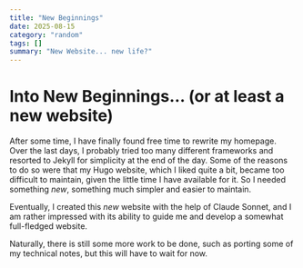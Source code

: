 ```yaml
---
title: "New Beginnings"
date: 2025-08-15
category: "random"
tags: []
summary: "New Website... new life?"
---
```


# Into New Beginnings... (or at least a new website)

After some time, I have finally found free time to rewrite my homepage. Over the last days, I probably tried too many different frameworks and resorted to Jekyll for simplicity at the end of the day. Some of the reasons to do so were that my Hugo website, which I liked quite a bit, became too difficult to maintain, given the little time I have available for it. So I needed something _new_, something much simpler and easier to maintain.

Eventually, I created this _new_ website with the help of Claude Sonnet, and I am rather impressed with its ability to guide me and develop a somewhat full-fledged website.

Naturally, there is still some more work to be done, such as porting some of my technical notes, but this will have to wait for now.